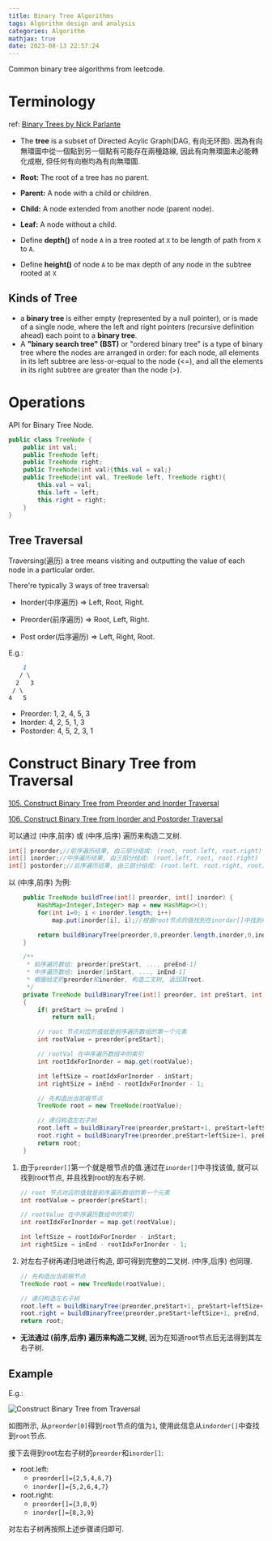 ```yaml
---
title: Binary Tree Algorithms
tags: Algorithm design and analysis
categories: Algorithm
mathjax: true
date: 2023-08-13 22:57:24
---
```



Common binary tree algorithms from leetcode.

<!--more-->

# Terminology

ref: [Binary Trees by Nick Parlante](http://cslibrary.stanford.edu/110/BinaryTrees.html#:~:text=A%20binary%20tree%20is%20made,%22subtrees%22%20on%20either%20side.)

* The **tree** is a subset of Directed Acylic Graph(DAG, 有向无环图). 因為有向無環圖中從一個點到另一個點有可能存在兩種路線, 因此有向無環圖未必能轉化成樹, 但任何有向樹均為有向無環圖.

* **Root:** The root of a tree has no parent.
* **Parent:** A node with a child or children.
* **Child:** A node extended from another node (parent node).
* **Leaf:** A node without a child.
* Define **depth()** of node `A` in a tree rooted at  `X` to be length of path from `X` to `A`.
* Define **height()** of node `A` to be max depth of any node in the subtree rooted at `X`



## Kinds of Tree

* a **binary tree** is either empty (represented by a null pointer), or is made of a single node, where the left and right pointers (recursive definition ahead) each point to a **binary tree**.
* A **"binary search tree" (BST)** or "ordered binary tree" is a type of binary tree where the nodes are arranged in order: for each node, all elements in its left subtree are less-or-equal to the node (<=), and all the elements in its right subtree are greater than the node (>).

# Operations

API for Binary Tree Node.

```java
public class TreeNode {
    public int val;
    public TreeNode left;
    public TreeNode right;
    public TreeNode(int val){this.val = val;}
    public TreeNode(int val, TreeNode left, TreeNode right){
        this.val = val;
        this.left = left;
        this.right = right;
    }
}
```



## Tree Traversal

Traversing(遍历) a tree means visiting and outputting the value of each node in a particular order.

There're typically 3 ways of tree traversal:

- Inorder(中序遍历) => Left, Root, Right.

- Preorder(前序遍历)  => Root, Left, Right.

- Post order(后序遍历)  => Left, Right, Root.

  

E.g.:

```markdown
    1
   / \
  2   3
 / \
4   5
```

- Preorder: 1, 2, 4, 5, 3
- Inorder: 4, 2, 5, 1, 3
- Postorder: 4, 5, 2, 3, 1

# Construct Binary Tree from Traversal

[105. Construct Binary Tree from Preorder and Inorder Traversal](https://leetcode.com/problems/construct-binary-tree-from-preorder-and-inorder-traversal/)

[106. Construct Binary Tree from Inorder and Postorder Traversal](https://leetcode.com/problems/construct-binary-tree-from-inorder-and-postorder-traversal/)



可以通过 (中序,前序) 或 (中序,后序) 遍历来构造二叉树.  

```java
int[] preorder;//前序遍历结果, 由三部分组成: (root, root.left, root.right)
int[] inorder;//中序遍历结果, 由三部分组成: (root.left, root, root.right)
int[] postorder;//后序遍历结果, 由三部分组成: (root.left, root.right, root)
```



以 (中序,前序) 为例: 

```java
    public TreeNode buildTree(int[] preorder, int[] inorder) {
        HashMap<Integer,Integer> map = new HashMap<>();
        for(int i=0; i < inorder.length; i++)
            map.put(inorder[i], i);//根据root节点的值找到在inorder[]中找到root节点的下标

        return buildBinaryTree(preorder,0,preorder.length,inorder,0,inorder.length, map);
    }

    /**
     * 前序遍历数组: preorder[preStart, ..., preEnd-1]
     * 中序遍历数组: inorder[inStart, ..., inEnd-1]
     * 根据给定的preorder和inorder, 构造二叉树, 返回其root.
     */
    private TreeNode buildBinaryTree(int[] preorder, int preStart, int preEnd, int[] inorder, int inStart, int inEnd, HashMap<Integer,Integer> map)
    {
        if( preStart >= preEnd )
            return null;

        // root 节点对应的值就是前序遍历数组的第一个元素
        int rootValue = preorder[preStart];

        // rootVal 在中序遍历数组中的索引
        int rootIdxForInorder = map.get(rootValue);

        int leftSize = rootIdxForInorder - inStart;
        int rightSize = inEnd - rootIdxForInorder - 1;

        // 先构造出当前根节点
        TreeNode root = new TreeNode(rootValue);

        // 递归构造左右子树
        root.left = buildBinaryTree(preorder,preStart+1, preStart+leftSize+1, inorder, inStart, inStart+leftSize, map );
        root.right = buildBinaryTree(preorder,preStart+leftSize+1, preEnd, inorder, inStart+leftSize+1, inEnd, map );
        return root;
    }
```



1. 由于`preorder[]`第一个就是根节点的值.通过在`inorder[]`中寻找该值, 就可以找到root节点, 并且找到root的左右子树. 

   ```java
   // root 节点对应的值就是前序遍历数组的第一个元素
   int rootValue = preorder[preStart];
   
   // rootValue 在中序遍历数组中的索引
   int rootIdxForInorder = map.get(rootValue);
   
   int leftSize = rootIdxForInorder - inStart;
   int rightSize = inEnd - rootIdxForInorder - 1;
   ```

   

2. 对左右子树再递归地进行构造, 即可得到完整的二叉树.  (中序,后序) 也同理.

   ```java
   // 先构造出当前根节点
   TreeNode root = new TreeNode(rootValue);
   
   // 递归构造左右子树
   root.left = buildBinaryTree(preorder,preStart+1, preStart+leftSize+1, inorder, inStart, inStart+leftSize, map );
   root.right = buildBinaryTree(preorder,preStart+leftSize+1, preEnd, inorder, inStart+leftSize+1, inEnd, map );
   return root;
   ```

* **无法通过 (前序,后序) 遍历来构造二叉树,** 因为在知道root节点后无法得到其左右子树.

## Example

E.g.:

![Construct Binary Tree from Traversal](https://lyk-love.oss-cn-shanghai.aliyuncs.com/Algorithm/Binary%20Tree%20Algorithms/Construct%20Binary%20Tree%20from%20Traversal.png)

如图所示, 从`preorder[0]`得到`root`节点的值为`1`, 使用此信息从`indorder[]`中查找到`root`节点. 

接下去得到root左右子树的`preorder`和`inorder[]`:

* root.left:
  * `preorder[]={2,5,4,6,7}`
  * `inorder[]={5,2,6,4,7}`
* root.right:
  * `preorder[]={3,8,9}`
  * `inorder[]={8,3,9}`

对左右子树再按照上述步骤递归即可.









